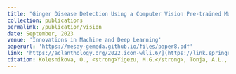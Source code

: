 ```yaml
---
title: "Ginger Disease Detection Using a Computer Vision Pre-trained Model"
collection: publications
permalink: /publication/vision
date: September, 2023
venue: 'Innovations in Machine and Deep Learning'
paperurl: 'https://mesay-gemeda.github.io/files/paper8.pdf'
link: 'https://aclanthology.org/2022.icon-wlli.6/](https://link.springer.com/chapter/10.1007/978-3-031-40688-1_19'
citation: Kolesnikova, O., <strong>Yigezu, M.G.</strong>, Tonja, A.L., Woldeyohannis, M.M., Sidorov, G., &quot Gelbukh, A. (2023). Ginger Disease Detection Using a Computer Vision Pre-trained Model. In Innovations in Machine and Deep Learning: Case Studies and Applications (pp. 419-432). Cham: Springer Nature Switzerland.;</i>'
---
```

